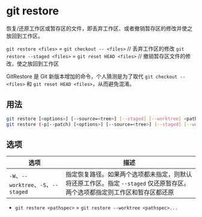 # git restore

恢复/还原工作区或暂存区的文件，即丢弃工作区、或者撤销暂存区的修改并使之放回到工作区。

`git restore <files>` = `git checkout -- <files>` // 丢弃工作区的修改
`git restore --staged <files>` = `git reset HEAD <files>` // 撤销暂存区文件的修改，使之放回到工作区

GitRestore 是 Git 新版本增加的命令，个人猜测是为了取代 `git checkout -- <files>` 和 `git reset HEAD <files>`，从而避免混淆。

## 用法

```sh
git restore [<options>] [--source=<tree>] [--staged] [--worktree] <pathspec>...
git restore (-p|--patch) [<options>] [--source=<tree>] [--staged] [--worktree] [<pathspec>...]
```

## 选项

| 选项                                 | 描述                                                                                                                       |
| ------------------------------------ | -------------------------------------------------------------------------------------------------------------------------- |
| `-W`、`--worktree`、`-S`、`--staged` | 指定恢复路径。如果两个选项都未指定，则默认将还原工作区。指定 `--staged` 仅还原暂存区。两个选项都指定则工作区和暂存区都还原 |

* `git restore <pathspec>` = `git restore --worktree <pathspec>...`
